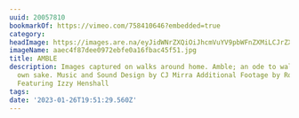 ```yaml
---
uuid: 20057810
bookmarkOf: https://vimeo.com/758410646?embedded=true
category: 
headImage: https://images.are.na/eyJidWNrZXQiOiJhcmVuYV9pbWFnZXMiLCJrZXkiOiIyMDA1NzgxMC9vcmlnaW5hbF9hYWVjNGY4N2RlZTA5NzJlYmZlMGExNmZiYWM0NWY1MS5qcGciLCJlZGl0cyI6eyJyZXNpemUiOnsid2lkdGgiOjEyMDAsImhlaWdodCI6MTIwMCwiZml0IjoiaW5zaWRlIiwid2l0aG91dEVubGFyZ2VtZW50Ijp0cnVlfSwid2VicCI6eyJxdWFsaXR5Ijo5MH0sImpwZWciOnsicXVhbGl0eSI6OTB9LCJyb3RhdGUiOm51bGx9fQ==?bc=0
imageName: aaec4f87dee0972ebfe0a16fbac45f51.jpg
title: AMBLE
description: Images captured on walks around home. Amble; an ode to walking for its
  own sake. Music and Sound Design by CJ Mirra Additional Footage by Robert Blackett
  Featuring Izzy Henshall
tags: 
date: '2023-01-26T19:51:29.560Z'
---
```

